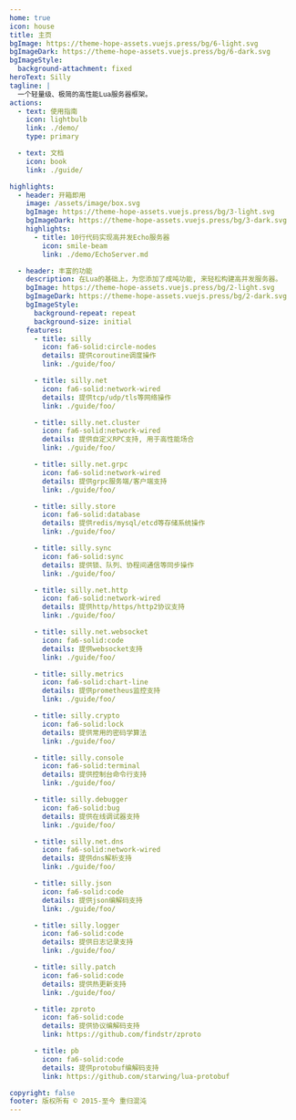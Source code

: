 ```yaml
---
home: true
icon: house
title: 主页
bgImage: https://theme-hope-assets.vuejs.press/bg/6-light.svg
bgImageDark: https://theme-hope-assets.vuejs.press/bg/6-dark.svg
bgImageStyle:
  background-attachment: fixed
heroText: Silly
tagline: |
  一个轻量级、极简的高性能Lua服务器框架。
actions:
  - text: 使用指南
    icon: lightbulb
    link: ./demo/
    type: primary

  - text: 文档
    icon: book
    link: ./guide/

highlights:
  - header: 开箱即用
    image: /assets/image/box.svg
    bgImage: https://theme-hope-assets.vuejs.press/bg/3-light.svg
    bgImageDark: https://theme-hope-assets.vuejs.press/bg/3-dark.svg
    highlights:
      - title: 10行代码实现高并发Echo服务器
        icon: smile-beam
        link: ./demo/EchoServer.md

  - header: 丰富的功能
    description: 在Lua的基础上，为您添加了成吨功能, 来轻松构建高并发服务器。
    bgImage: https://theme-hope-assets.vuejs.press/bg/2-light.svg
    bgImageDark: https://theme-hope-assets.vuejs.press/bg/2-dark.svg
    bgImageStyle:
      background-repeat: repeat
      background-size: initial
    features:
      - title: silly
        icon: fa6-solid:circle-nodes
        details: 提供coroutine调度操作
        link: ./guide/foo/

      - title: silly.net
        icon: fa6-solid:network-wired
        details: 提供tcp/udp/tls等网络操作
        link: ./guide/foo/

      - title: silly.net.cluster
        icon: fa6-solid:network-wired
        details: 提供自定义RPC支持, 用于高性能场合
        link: ./guide/foo/

      - title: silly.net.grpc
        icon: fa6-solid:network-wired
        details: 提供grpc服务端/客户端支持
        link: ./guide/foo/

      - title: silly.store
        icon: fa6-solid:database
        details: 提供redis/mysql/etcd等存储系统操作
        link: ./guide/foo/

      - title: silly.sync
        icon: fa6-solid:sync
        details: 提供锁、队列、协程间通信等同步操作
        link: ./guide/foo/

      - title: silly.net.http
        icon: fa6-solid:network-wired
        details: 提供http/https/http2协议支持
        link: ./guide/foo/

      - title: silly.net.websocket
        icon: fa6-solid:code
        details: 提供websocket支持
        link: ./guide/foo/

      - title: silly.metrics
        icon: fa6-solid:chart-line
        details: 提供prometheus监控支持
        link: ./guide/foo/

      - title: silly.crypto
        icon: fa6-solid:lock
        details: 提供常用的密码学算法
        link: ./guide/foo/

      - title: silly.console
        icon: fa6-solid:terminal
        details: 提供控制台命令行支持
        link: ./guide/foo/

      - title: silly.debugger
        icon: fa6-solid:bug
        details: 提供在线调试器支持
        link: ./guide/foo/

      - title: silly.net.dns
        icon: fa6-solid:network-wired
        details: 提供dns解析支持
        link: ./guide/foo/

      - title: silly.json
        icon: fa6-solid:code
        details: 提供json编解码支持
        link: ./guide/foo/

      - title: silly.logger
        icon: fa6-solid:code
        details: 提供日志记录支持
        link: ./guide/foo/

      - title: silly.patch
        icon: fa6-solid:code
        details: 提供热更新支持
        link: ./guide/foo/

      - title: zproto
        icon: fa6-solid:code
        details: 提供协议编解码支持
        link: https://github.com/findstr/zproto

      - title: pb
        icon: fa6-solid:code
        details: 提供protobuf编解码支持
        link: https://github.com/starwing/lua-protobuf

copyright: false
footer: 版权所有 © 2015-至今 重归混沌
---
```

